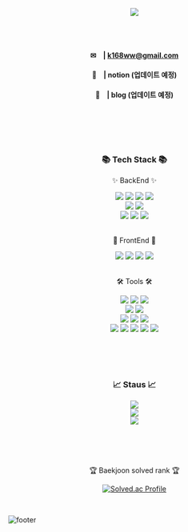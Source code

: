 <p align='center'>
    <img src="https://capsule-render.vercel.app/api?type=waving&color=auto&height=300&section=header&text=sunwoo%20GitHub&fontSize=90&animation=fadeIn&fontAlignY=38&descAlignY=51&descAlign=62"/>
</p>

<br />
<br /> 

  <div align=center>  
    
  #### ✉　| k168ww@gmail.com  
  
  #### 💼　| notion (업데이트 예정)　　　
  
  #### 📑　| blog (업데이트 예정)　　　　 　
  
<br />
<br />
<br />
<br />  

<div align=center>
	<h3>📚 Tech Stack 📚</h3>
	<p>✨ BackEnd ✨</p>
</div>
<div align="center">
	<img src="https://img.shields.io/badge/Java-007396?style=flat&logo=Conda-Forge&logoColor=white" />
	<img src="https://img.shields.io/badge/Kotlin-7F52FF?style=flat&logo=Kotlin&logoColor=white" />
	<img src="https://img.shields.io/badge/Spring-6DB33F?style=flat&logo=Spring&logoColor=white" />
  	<img src="https://img.shields.io/badge/springboot-6DB33F?style=flat&logo=springboot&logoColor=white" />
  	
  <br>
  	<img src="https://img.shields.io/badge/Mybatis-000000?style=flat&logo=Fluentd&logoColor=white" />
  	<img src="https://img.shields.io/badge/MySQL-4479A1?style=flat&logo=MySQL&logoColor=white" />
  	<br>
  	<img src="https://img.shields.io/badge/Docker-%230db7ed.svg?style=flat&logo=docker&logoColor=white" /> 
  	<img src="https://img.shields.io/badge/Linux-FCC624?style=flat&logo=Linux&logoColor=white" />
  	<img src="https://img.shields.io/badge/Python-3776AB?style=flat&logo=python&logoColor=white" />  
</div>

<br>

<div align=center>
  <p>🎀 FrontEnd 🎀</p>
	<img src="https://img.shields.io/badge/HTML5-E34F26?style=flat&logo=HTML5&logoColor=white" />
	<img src="https://img.shields.io/badge/CSS3-1572B6?style=flat&logo=CSS3&logoColor=white" />
	<img src="https://img.shields.io/badge/JavaScript-F7DF1E?style=flat&logo=JavaScript&logoColor=white" />
  	<img src="https://img.shields.io/badge/React-61DAFB?style=flat&logo=react&logoColor=white" /> 
</div>

<br>

<div align=center>
	<p>🛠 Tools 🛠</p>
</div>
<div align=center>
	<img src="https://img.shields.io/badge/IntelliJ%20IDEAE-000000?style=flat&logo=EclipseIDE&logoColor=white" />
	<img src="https://img.shields.io/badge/Visual%20Studio%20Code-007ACC?style=flat&logo=VisualStudioCode&logoColor=white" />
	<img src="https://img.shields.io/badge/Android Studio-3DDC84?style=flat&logo=Android Studio&logoColor=white"/>
	<br>
	<img src="https://img.shields.io/badge/PyCharm-000000?style=flat&logo=PyCharm&logoColor=white"/>
 	<img src="https://img.shields.io/badge/Google Colab-F9AB00?style=flat&logo=Google Colab&logoColor=white" />
	<br>
	<img src="https://img.shields.io/badge/Tomcat-F8DC75?style=flat&logo=ApacheTomcat&logoColor=white" />
	<img src="https://img.shields.io/badge/AWS-232F3E?style=flat&logo=AmazonAWS&logoColor=white" />
	<img src="https://img.shields.io/badge/Kubernates-326CE5?style=flat&logo=kubernetes&logoColor="white" />
	<br>
	<img src="https://img.shields.io/badge/git-F05032?style=flat&logo=git&logoColor=white"/>
  	<img src="https://img.shields.io/badge/GitHub-181717?style=flat&logo=GitHub&logoColor=white" />
  	<img src= "https://img.shields.io/badge/Notion-%23000000.svg?style=flat&logo=notion&logoColor=white" />
   	<img src= "https://img.shields.io/badge/slack-4A154B?style=flat&logo=slack&logoColor=white" />
	<img src= "https://img.shields.io/badge/figma-F24E1E?style=flat&logo=figma&logoColor=white" />
		
</div>

<br>
<br>
<br>
<br>

<div align=center>
	<h3>📈 Staus 📈</h3>
</div>

<div align=center>
	<img src="https://github-readme-stats.vercel.app/api/top-langs/?username=k168ww&langs_count=10&layout=compact" />
	<br />
	<img src="https://github-readme-stats.vercel.app/api?username=k168ww" />
	<br />
	<img src="https://github-contributor-stats.vercel.app/api?username=k168ww" />
	<br />
</div>

<br>
<br>
<br>
<br>

<p>🏆 Baekjoon solved rank 🏆</p>
	
[![Solved.ac Profile](http://mazassumnida.wtf/api/v2/generate_badge?boj=ssw1210)](https://solved.ac/ssw1210)
</div>
<br>

![footer](https://capsule-render.vercel.app/api?type=slice&color=auto&height=100&section=footer)

